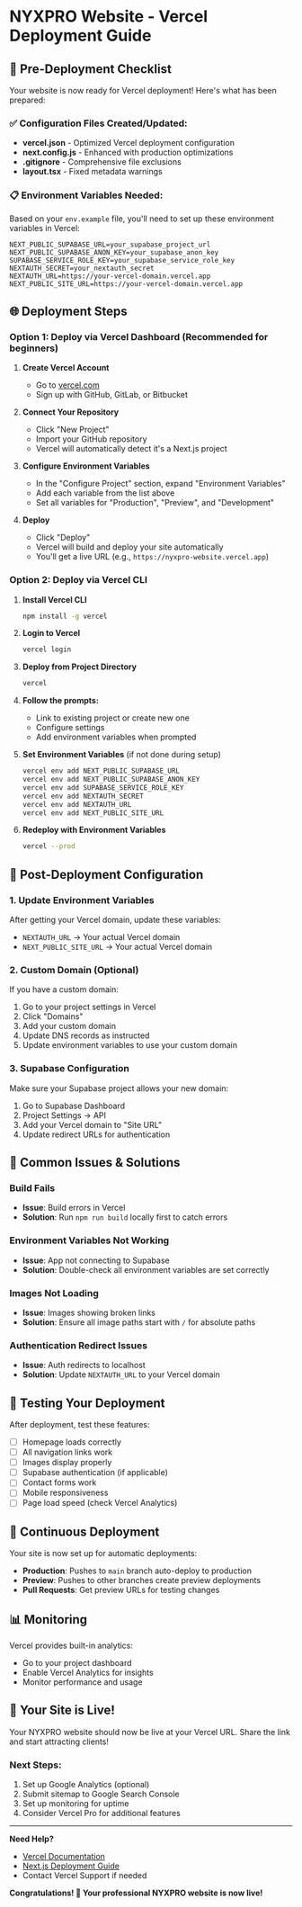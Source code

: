 # NYXPRO Website - Vercel Deployment Guide

## 🚀 Pre-Deployment Checklist

Your website is now ready for Vercel deployment! Here's what has been prepared:

### ✅ Configuration Files Created/Updated:

- **vercel.json** - Optimized Vercel deployment configuration
- **next.config.js** - Enhanced with production optimizations
- **.gitignore** - Comprehensive file exclusions
- **layout.tsx** - Fixed metadata warnings

### 📋 Environment Variables Needed:

Based on your `env.example` file, you'll need to set up these environment variables in Vercel:

```
NEXT_PUBLIC_SUPABASE_URL=your_supabase_project_url
NEXT_PUBLIC_SUPABASE_ANON_KEY=your_supabase_anon_key
SUPABASE_SERVICE_ROLE_KEY=your_supabase_service_role_key
NEXTAUTH_SECRET=your_nextauth_secret
NEXTAUTH_URL=https://your-vercel-domain.vercel.app
NEXT_PUBLIC_SITE_URL=https://your-vercel-domain.vercel.app
```

## 🌐 Deployment Steps

### Option 1: Deploy via Vercel Dashboard (Recommended for beginners)

1. **Create Vercel Account**

   - Go to [vercel.com](https://vercel.com)
   - Sign up with GitHub, GitLab, or Bitbucket

2. **Connect Your Repository**

   - Click "New Project"
   - Import your GitHub repository
   - Vercel will automatically detect it's a Next.js project

3. **Configure Environment Variables**

   - In the "Configure Project" section, expand "Environment Variables"
   - Add each variable from the list above
   - Set all variables for "Production", "Preview", and "Development"

4. **Deploy**
   - Click "Deploy"
   - Vercel will build and deploy your site automatically
   - You'll get a live URL (e.g., `https://nyxpro-website.vercel.app`)

### Option 2: Deploy via Vercel CLI

1. **Install Vercel CLI**

   ```bash
   npm install -g vercel
   ```

2. **Login to Vercel**

   ```bash
   vercel login
   ```

3. **Deploy from Project Directory**
   ```bash
   vercel
   ```
4. **Follow the prompts:**

   - Link to existing project or create new one
   - Configure settings
   - Add environment variables when prompted

5. **Set Environment Variables** (if not done during setup)

   ```bash
   vercel env add NEXT_PUBLIC_SUPABASE_URL
   vercel env add NEXT_PUBLIC_SUPABASE_ANON_KEY
   vercel env add SUPABASE_SERVICE_ROLE_KEY
   vercel env add NEXTAUTH_SECRET
   vercel env add NEXTAUTH_URL
   vercel env add NEXT_PUBLIC_SITE_URL
   ```

6. **Redeploy with Environment Variables**
   ```bash
   vercel --prod
   ```

## 🔧 Post-Deployment Configuration

### 1. Update Environment Variables

After getting your Vercel domain, update these variables:

- `NEXTAUTH_URL` → Your actual Vercel domain
- `NEXT_PUBLIC_SITE_URL` → Your actual Vercel domain

### 2. Custom Domain (Optional)

If you have a custom domain:

1. Go to your project settings in Vercel
2. Click "Domains"
3. Add your custom domain
4. Update DNS records as instructed
5. Update environment variables to use your custom domain

### 3. Supabase Configuration

Make sure your Supabase project allows your new domain:

1. Go to Supabase Dashboard
2. Project Settings → API
3. Add your Vercel domain to "Site URL"
4. Update redirect URLs for authentication

## 🚨 Common Issues & Solutions

### Build Fails

- **Issue**: Build errors in Vercel
- **Solution**: Run `npm run build` locally first to catch errors

### Environment Variables Not Working

- **Issue**: App not connecting to Supabase
- **Solution**: Double-check all environment variables are set correctly

### Images Not Loading

- **Issue**: Images showing broken links
- **Solution**: Ensure all image paths start with `/` for absolute paths

### Authentication Redirect Issues

- **Issue**: Auth redirects to localhost
- **Solution**: Update `NEXTAUTH_URL` to your Vercel domain

## 📱 Testing Your Deployment

After deployment, test these features:

- [ ] Homepage loads correctly
- [ ] All navigation links work
- [ ] Images display properly
- [ ] Supabase authentication (if applicable)
- [ ] Contact forms work
- [ ] Mobile responsiveness
- [ ] Page load speed (check Vercel Analytics)

## 🔄 Continuous Deployment

Your site is now set up for automatic deployments:

- **Production**: Pushes to `main` branch auto-deploy to production
- **Preview**: Pushes to other branches create preview deployments
- **Pull Requests**: Get preview URLs for testing changes

## 📊 Monitoring

Vercel provides built-in analytics:

- Go to your project dashboard
- Enable Vercel Analytics for insights
- Monitor performance and usage

## 🎉 Your Site is Live!

Your NYXPRO website should now be live at your Vercel URL. Share the link and start attracting clients!

### Next Steps:

1. Set up Google Analytics (optional)
2. Submit sitemap to Google Search Console
3. Set up monitoring for uptime
4. Consider Vercel Pro for additional features

---

**Need Help?**

- [Vercel Documentation](https://vercel.com/docs)
- [Next.js Deployment Guide](https://nextjs.org/docs/deployment)
- Contact Vercel Support if needed

**Congratulations! 🎊 Your professional NYXPRO website is now live!**
